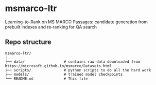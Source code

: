 # msmarco-ltr
Learning-to-Rank on MS MARCO Passages: candidate generation from prebuilt indexes and re-ranking for QA search

## Repo structure

```
msmarco-ltr/
│
├── data/                  # contains raw data downloaded from https://microsoft.github.io/msmarco/Datasets.html
├── scripts/               # python scripts to do all the hard work
├── models/                # trained model checkpoints
└── README.md              # This file
```
